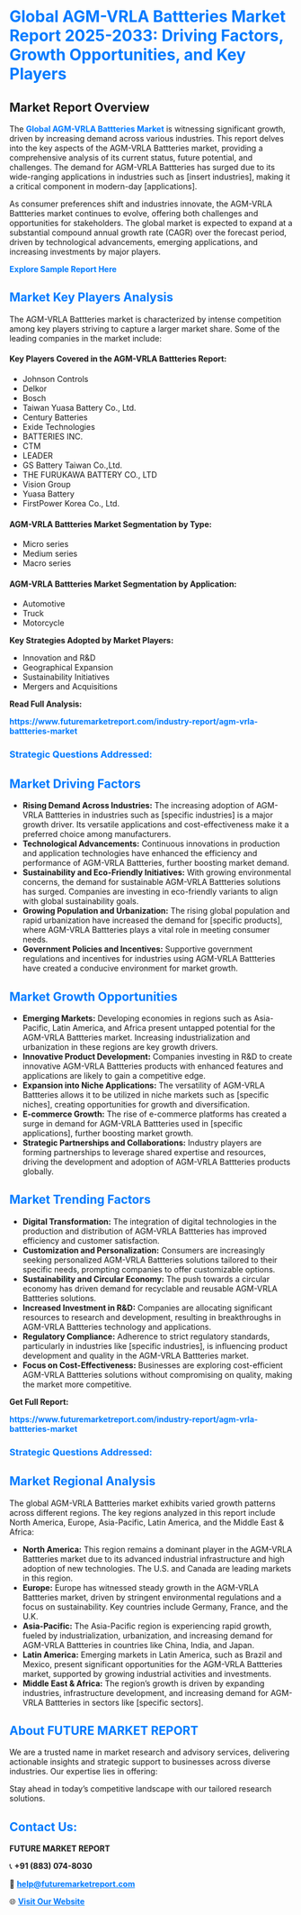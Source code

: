 <h1 style="color: #007BFF;">Global AGM-VRLA Battteries Market Report 2025-2033: Driving Factors, Growth Opportunities, and Key Players</h1>

<section id="overview">
<h2>Market Report Overview</h2>
<p>The <a href="https://www.futuremarketreport.com/industry-report/agm-vrla-battteries-market" style="color: #007BFF; text-decoration: none;"><strong>Global AGM-VRLA Battteries Market</strong></a> is witnessing significant growth, driven by increasing demand across various industries. This report delves into the key aspects of the AGM-VRLA Battteries market, providing a comprehensive analysis of its current status, future potential, and challenges. The demand for AGM-VRLA Battteries has surged due to its wide-ranging applications in industries such as [insert industries], making it a critical component in modern-day [applications].</p>
<p>As consumer preferences shift and industries innovate, the AGM-VRLA Battteries market continues to evolve, offering both challenges and opportunities for stakeholders. The global market is expected to expand at a substantial compound annual growth rate (CAGR) over the forecast period, driven by technological advancements, emerging applications, and increasing investments by major players.</p>
</section>

<section id="overview">
<p><a href="https://www.futuremarketreport.com/request-sample/reportId=105633" style="color: #007BFF; text-decoration: none;"><strong>Explore Sample Report Here</strong></a></p>
</section>

<section id="key-players">
<h2 style="color: #007BFF;">Market Key Players Analysis</h2>
<p>The AGM-VRLA Battteries market is characterized by intense competition among key players striving to capture a larger market share. Some of the leading companies in the market include:</p>
<h4>Key Players Covered in the AGM-VRLA Battteries Report:</h4>
<ul><li>Johnson Controls</li><li>Delkor</li><li>Bosch</li><li>Taiwan Yuasa Battery Co., Ltd.</li><li>Century Batteries</li><li>Exide Technologies</li><li>BATTERIES INC.</li><li>CTM</li><li>LEADER</li><li>GS Battery Taiwan Co.,Ltd.</li><li>THE FURUKAWA BATTERY CO., LTD</li><li>Vision Group</li><li>Yuasa Battery</li><li>FirstPower Korea Co., Ltd.</li></ul>
<h4>AGM-VRLA Battteries Market Segmentation by Type:</h4>
<ul><li>Micro series</li><li>Medium series</li><li>Macro series</li></ul>

<h4>AGM-VRLA Battteries Market Segmentation by Application:</h4>
<ul><li>Automotive</li><li>Truck</li><li>Motorcycle</li></ul>
<p><strong>Key Strategies Adopted by Market Players:</strong></p>
<ul>
<li>Innovation and R&D</li>
<li>Geographical Expansion</li>
<li>Sustainability Initiatives</li>
<li>Mergers and Acquisitions</li>
</ul>
</section>

<section>
<p><strong>Read Full Analysis: </strong></p><a href="https://www.futuremarketreport.com/industry-report/agm-vrla-battteries-market" style="color: #007BFF; text-decoration: none;"><strong>https://www.futuremarketreport.com/industry-report/agm-vrla-battteries-market</strong></a>
<h3 style="color: #007BFF;">Strategic Questions Addressed:</h3>
</section>

<section id="driving-factors">
<h2 style="color: #007BFF;">Market Driving Factors</h2>
<ul>
<li><strong>Rising Demand Across Industries:</strong> The increasing adoption of AGM-VRLA Battteries in industries such as [specific industries] is a major growth driver. Its versatile applications and cost-effectiveness make it a preferred choice among manufacturers.</li>
<li><strong>Technological Advancements:</strong> Continuous innovations in production and application technologies have enhanced the efficiency and performance of AGM-VRLA Battteries, further boosting market demand.</li>
<li><strong>Sustainability and Eco-Friendly Initiatives:</strong> With growing environmental concerns, the demand for sustainable AGM-VRLA Battteries solutions has surged. Companies are investing in eco-friendly variants to align with global sustainability goals.</li>
<li><strong>Growing Population and Urbanization:</strong> The rising global population and rapid urbanization have increased the demand for [specific products], where AGM-VRLA Battteries plays a vital role in meeting consumer needs.</li>
<li><strong>Government Policies and Incentives:</strong> Supportive government regulations and incentives for industries using AGM-VRLA Battteries have created a conducive environment for market growth.</li>
</ul>
</section>

<section id="growth-opportunities">
<h2 style="color: #007BFF;">Market Growth Opportunities</h2>
<ul>
<li><strong>Emerging Markets:</strong> Developing economies in regions such as Asia-Pacific, Latin America, and Africa present untapped potential for the AGM-VRLA Battteries market. Increasing industrialization and urbanization in these regions are key growth drivers.</li>
<li><strong>Innovative Product Development:</strong> Companies investing in R&D to create innovative AGM-VRLA Battteries products with enhanced features and applications are likely to gain a competitive edge.</li>
<li><strong>Expansion into Niche Applications:</strong> The versatility of AGM-VRLA Battteries allows it to be utilized in niche markets such as [specific niches], creating opportunities for growth and diversification.</li>
<li><strong>E-commerce Growth:</strong> The rise of e-commerce platforms has created a surge in demand for AGM-VRLA Battteries used in [specific applications], further boosting market growth.</li>
<li><strong>Strategic Partnerships and Collaborations:</strong> Industry players are forming partnerships to leverage shared expertise and resources, driving the development and adoption of AGM-VRLA Battteries products globally.</li>
</ul>
</section>

<section id="trending-factors">
<h2 style="color: #007BFF;">Market Trending Factors</h2>
<ul>
<li><strong>Digital Transformation:</strong> The integration of digital technologies in the production and distribution of AGM-VRLA Battteries has improved efficiency and customer satisfaction.</li>
<li><strong>Customization and Personalization:</strong> Consumers are increasingly seeking personalized AGM-VRLA Battteries solutions tailored to their specific needs, prompting companies to offer customizable options.</li>
<li><strong>Sustainability and Circular Economy:</strong> The push towards a circular economy has driven demand for recyclable and reusable AGM-VRLA Battteries solutions.</li>
<li><strong>Increased Investment in R&D:</strong> Companies are allocating significant resources to research and development, resulting in breakthroughs in AGM-VRLA Battteries technology and applications.</li>
<li><strong>Regulatory Compliance:</strong> Adherence to strict regulatory standards, particularly in industries like [specific industries], is influencing product development and quality in the AGM-VRLA Battteries market.</li>
<li><strong>Focus on Cost-Effectiveness:</strong> Businesses are exploring cost-efficient AGM-VRLA Battteries solutions without compromising on quality, making the market more competitive.</li>
</ul>
</section>

<section>
<p><strong>Get Full Report: </strong></p><a href="https://www.futuremarketreport.com/industry-report/agm-vrla-battteries-market" style="color: #007BFF; text-decoration: none;"><strong>https://www.futuremarketreport.com/industry-report/agm-vrla-battteries-market</strong></a>
<h3 style="color: #007BFF;">Strategic Questions Addressed:</h3>
</section>


<section id="regional-analysis">
<h2 style="color: #007BFF;">Market Regional Analysis</h2>
<p>The global AGM-VRLA Battteries market exhibits varied growth patterns across different regions. The key regions analyzed in this report include North America, Europe, Asia-Pacific, Latin America, and the Middle East & Africa:</p>
<ul>
<li><strong>North America:</strong> This region remains a dominant player in the AGM-VRLA Battteries market due to its advanced industrial infrastructure and high adoption of new technologies. The U.S. and Canada are leading markets in this region.</li>
<li><strong>Europe:</strong> Europe has witnessed steady growth in the AGM-VRLA Battteries market, driven by stringent environmental regulations and a focus on sustainability. Key countries include Germany, France, and the U.K.</li>
<li><strong>Asia-Pacific:</strong> The Asia-Pacific region is experiencing rapid growth, fueled by industrialization, urbanization, and increasing demand for AGM-VRLA Battteries in countries like China, India, and Japan.</li>
<li><strong>Latin America:</strong> Emerging markets in Latin America, such as Brazil and Mexico, present significant opportunities for the AGM-VRLA Battteries market, supported by growing industrial activities and investments.</li>
<li><strong>Middle East & Africa:</strong> The region’s growth is driven by expanding industries, infrastructure development, and increasing demand for AGM-VRLA Battteries in sectors like [specific sectors].</li>
</ul>
</section>

<footer>
<h2 style="color: #007BFF;">About FUTURE MARKET REPORT</h2>
<p>We are a trusted name in market research and advisory services, delivering actionable insights and strategic support to businesses across diverse industries. Our expertise lies in offering:</p>

<p>Stay ahead in today’s competitive landscape with our tailored research solutions.</p>

<h2 style="color: #007BFF;">Contact Us:</h2>
<p><strong>FUTURE MARKET REPORT</strong></p>
<p>📞 <strong>+91 (883) 074-8030</strong></p>
<p>📧 <strong><a href="mailto:help@futuremarketreport.com" style="color: #007BFF;">help@futuremarketreport.com</a></strong></p>
<p>🌐 <strong><a href="https://www.futuremarketreport.com/" style="color: #007BFF;">Visit Our Website</a></strong></p>
</footer>